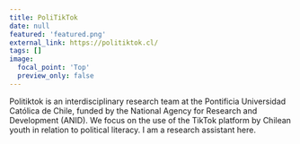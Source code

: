 ```yaml
---
title: PoliTikTok
date: null
featured: 'featured.png'
external_link: https://politiktok.cl/
tags: []
image:
  focal_point: 'Top'
  preview_only: false
---
```

Politiktok is an interdisciplinary research team at the Pontificia Universidad Católica de Chile, funded by the National Agency for Research and Development (ANID). We focus on the use of the TikTok platform by Chilean youth in relation to political literacy. I am a research assistant here.
